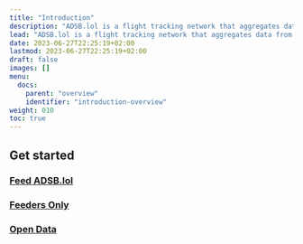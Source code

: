 ```yaml
---
title: "Introduction"
description: "ADSB.lol is a flight tracking network that aggregates data from volunteer feeders around the world."
lead: "ADSB.lol is a flight tracking network that aggregates data from volunteer feeders around the world."
date: 2023-06-27T22:25:19+02:00
lastmod: 2023-06-27T22:25:19+02:00
draft: false
images: []
menu:
  docs:
    parent: "overview"
    identifier: "introduction-overview"
weight: 010
toc: true
---
```


## Get started

### [Feed ADSB.lol](../../get-started/introduction)

### [Feeders Only](../../feeders-only/introduction)

### [Open Data](../open-data/)
